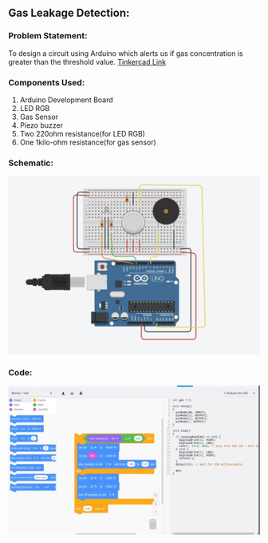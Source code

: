 ## Gas Leakage Detection:
### Problem Statement:
To design a circuit using Arduino which alerts us if gas concentration is greater than the threshold value.
[Tinkercad Link](https://www.tinkercad.com/things/eDPl7cqVJuX)

### Components Used:
1. Arduino Development Board
2. LED RGB
3. Gas Sensor
4. Piezo buzzer
5. Two 220ohm resistance(for LED RGB)
6. One 1kilo-ohm resistance(for gas sensor)

### Schematic:
![diagram](./images/GasDetection-diagram.jpeg)


### Code:
![code](images/GasDetection-code.jpeg)
